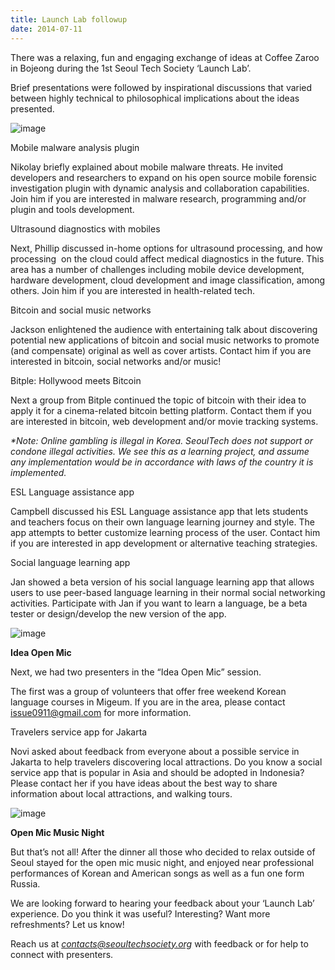 ```yaml
---
title: Launch Lab followup
date: 2014-07-11
---
```

There was a relaxing, fun and engaging exchange of ideas at Coffee Zaroo
in Bojeong during the 1st Seoul Tech Society ‘Launch Lab’.

Brief presentations were followed by inspirational discussions that
varied between highly technical to philosophical implications about the
ideas presented.

![image]({{images}}/launchlab-followup-1.jpg)

Mobile malware analysis plugin

Nikolay briefly explained about mobile malware threats. He invited
developers and researchers to expand on his open source mobile forensic
investigation plugin with dynamic analysis and collaboration
capabilities. Join him if you are interested in malware research,
programming and/or plugin and tools development.

Ultrasound diagnostics with mobiles

Next, Phillip discussed in-home options for ultrasound processing, and
how processing  on the cloud could affect medical diagnostics in the
future. This area has a number of challenges including mobile device
development, hardware development, cloud development and image
classification, among others. Join him if you are interested in
health-related tech.

Bitcoin and social music networks

Jackson enlightened the audience with entertaining talk about
discovering potential new applications of bitcoin and social music
networks to promote (and compensate) original as well as cover artists.
Contact him if you are interested in bitcoin, social networks and/or
music!

Bitple: Hollywood meets Bitcoin

Next a group from Bitple continued the topic of bitcoin with their idea
to apply it for a cinema-related bitcoin betting platform. Contact them
if you are interested in bitcoin, web development and/or movie tracking
systems.

*\*Note: Online gambling is illegal in Korea. SeoulTech does not support
or condone illegal activities. We see this as a learning project, and
assume any implementation would be in accordance with laws of the
country it is implemented.*

ESL Language assistance app

Campbell discussed his ESL Language assistance app that lets students
and teachers focus on their own language learning journey and style. The
app attempts to better customize learning process of the user. Contact
him if you are interested in app development or alternative teaching
strategies.

Social language learning app

Jan showed a beta version of his social language learning app that
allows users to use peer-based language learning in their normal social
networking activities. Participate with Jan if you want to learn a
language, be a beta tester or design/develop the new version of the app.

![image]({{images}}/launchlab-followup-2.jpg)

**Idea Open Mic**

Next, we had two presenters in the “Idea Open Mic” session.

The first was a group of volunteers that offer free weekend Korean
language courses in Migeum. If you are in the area, please contact
<issue0911@gmail.com> for more information.

Travelers service app for Jakarta

Novi asked about feedback from everyone about a possible service in
Jakarta to help travelers discovering local attractions. Do you know a
social service app that is popular in Asia and should be adopted in
Indonesia? Please contact her if you have ideas about the best way to
share information about local attractions, and walking tours.

![image]({{images}}/launchlab-followup-3.jpg)

**Open Mic Music Night**

But that’s not all! After the dinner all those who decided to relax
outside of Seoul stayed for the open mic music night, and enjoyed near
professional performances of Korean and American songs as well as a fun
one form Russia.

We are looking forward to hearing your feedback about your ‘Launch Lab’
experience. Do you think it was useful? Interesting? Want more
refreshments? Let us know!

Reach us at *contacts@seoultechsociety.org* with feedback or for help to
connect with presenters. 


